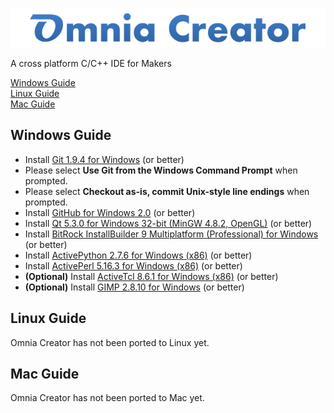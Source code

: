 ![logo](icons/internal/logo/logo600x75.png)

A cross platform C/C++ IDE for Makers

[Windows Guide](#Windows-Guide)  
[Linux Guide](#Linux-Guide)  
[Mac Guide](#Mac-Guide)

Windows Guide
------------

* Install [Git 1.9.4 for Windows](http://git-scm.com/download/win) (or better)
 * Please select **Use Git from the Windows Command Prompt** when prompted.
 * Please select **Checkout as-is, commit Unix-style line endings** when prompted.
* Install [GitHub for Windows 2.0](https://windows.github.com) (or better)
* Install [Qt 5.3.0 for Windows 32-bit (MinGW 4.8.2, OpenGL)](http://qt-project.org/downloads) (or better)
* Install [BitRock InstallBuilder 9 Multiplatform (Professional) for Windows](http://installbuilder.bitrock.com/download-installbuilder-for-qt-step-2.html) (or better)
* Install [ActivePython 2.7.6 for Windows (x86)](http://www.activestate.com/activepython/downloads) (or better)
* Install [ActivePerl 5.16.3 for Windows (x86)](http://www.activestate.com/activeperl/downloads) (or better)
* **(Optional)** Install [ActiveTcl 8.6.1 for Windows (x86)](http://www.activestate.com/activetcl/downloads) (or better)
* **(Optional)** Install [GIMP 2.8.10 for Windows](http://www.gimp.org/downloads/) (or better)

Linux Guide
-----------

Omnia Creator has not been ported to Linux yet.

Mac Guide
---------

Omnia Creator has not been ported to Mac yet.
